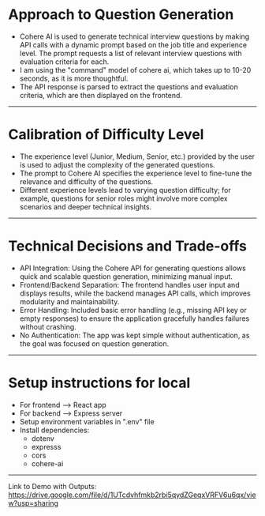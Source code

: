 # Approach to Question Generation

- Cohere AI is used to generate technical interview questions by making API calls with a dynamic prompt based on the job title and experience level. The prompt requests a list of relevant interview questions with evaluation criteria for each.
- I am using the "command" model of cohere ai, which takes up to 10-20 seconds, as it is more thoughtful.
- The API response is parsed to extract the questions and evaluation criteria, which are then displayed on the frontend.
---
# Calibration of Difficulty Level

- The experience level (Junior, Medium, Senior, etc.) provided by the user is used to adjust the complexity of the generated questions.
- The prompt to Cohere AI specifies the experience level to fine-tune the relevance and difficulty of the questions.
- Different experience levels lead to varying question difficulty; for example, questions for senior roles might involve more complex scenarios and deeper technical insights.
---
# Technical Decisions and Trade-offs

- API Integration: Using the Cohere API for generating questions allows quick and scalable question generation, minimizing manual input.
- Frontend/Backend Separation: The frontend handles user input and displays results, while the backend manages API calls, which improves modularity and maintainability.
- Error Handling: Included basic error handling (e.g., missing API key or empty responses) to ensure the application gracefully handles failures without crashing.
- No Authentication: The app was kept simple without authentication, as the goal was focused on question generation.
---
# Setup instructions for local

- For frontend --> React app
- For backend --> Express server
- Setup environment variables in ".env" file
- Install dependencies:
  - dotenv
  - expresss
  - cors
  - cohere-ai
---
Link to Demo with Outputs: https://drive.google.com/file/d/1UTcdvhfmkb2rbi5qydZGeqxVRFV6u6qx/view?usp=sharing
